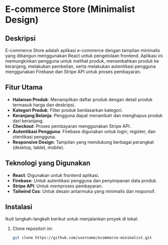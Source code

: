 # E-commerce Store (Minimalist Design)

## Deskripsi

E-commerce Store adalah aplikasi e-commerce dengan tampilan minimalis yang dibangun menggunakan React untuk pengelolaan frontend. Aplikasi ini memungkinkan pengguna untuk melihat produk, menambahkan produk ke keranjang, melakukan pembelian, serta melakukan autentikasi pengguna menggunakan Firebase dan Stripe API untuk proses pembayaran.

## Fitur Utama

- **Halaman Produk**: Menampilkan daftar produk dengan detail produk termasuk harga dan deskripsi.
- **Kategori Produk**: Filter produk berdasarkan kategori.
- **Keranjang Belanja**: Pengguna dapat menambah dan menghapus produk dari keranjang.
- **Checkout**: Proses pembayaran menggunakan Stripe API.
- **Autentikasi Pengguna**: Firebase digunakan untuk login, register, dan otentikasi pengguna.
- **Responsive Design**: Tampilan yang mendukung berbagai perangkat (desktop, tablet, mobile).

## Teknologi yang Digunakan

- **React**: Digunakan untuk frontend aplikasi.
- **Firebase**: Untuk autentikasi pengguna dan penyimpanan data produk.
- **Stripe API**: Untuk memproses pembayaran.
- **Tailwind Css**: Untuk desain antarmuka yang minimalis dan responsif.

## Instalasi

Ikuti langkah-langkah berikut untuk menjalankan proyek di lokal:

1. Clone repositori ini:
   ```bash
   git clone https://github.com/username/ecommerce-minimalist.git
